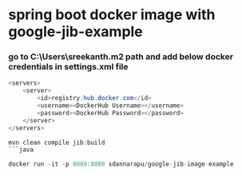# spring boot docker image with google-jib-example

### go to C:\Users\sreekanth\.m2 path and add below docker credentials in settings.xml file


```java
<servers>
    <server>
        <id>registry.hub.docker.com</id>
        <username><DockerHub Username></username>
        <password><DockerHub Password></password>
    </server>
</servers>
```
```java
mvn clean compile jib:build
```java

docker run -it -p 8080:8080 sdannarapu/google-jib-image-example
